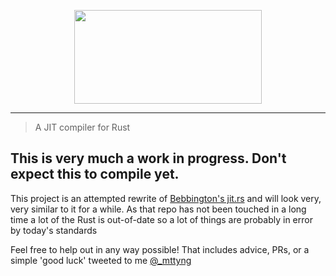 <p align="center"><img src="https://mttyng.nyc3.digitaloceanspaces.com/lejit_red.png" height="150" width="300" /></p>

___


> A JIT compiler for Rust


## This is very much a work in progress. Don't expect this to compile yet.

This project is an attempted rewrite of [Bebbington's jit.rs](https://github.com/TomBebbington/jit.rs) and will look very, very similar to it for a while. As that repo has not been touched in a long time a lot of the Rust is out-of-date so a lot of things are probably in error by today's standards

Feel free to help out in any way possible! That includes advice, PRs, or a simple 'good luck' tweeted to me [@_mttyng](https://twitter.com/_mttyng)
